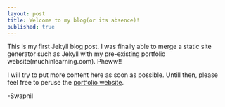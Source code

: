 ```yaml
---
layout: post
title: Welcome to my blog(or its absence)!
published: true
---
```


This is my first Jekyll blog post. I was finally able to merge a static site generator such as Jekyll with my pre-existing portfolio website(muchinlearning.com). Pheww!!

I will try to put more content here as soon as possible. Untill then, please feel free to peruse the [portfolio website](https://skamble6666.github.io/).

-Swapnil
